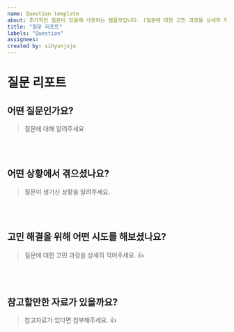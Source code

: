 ```yaml
---
name: Question template
about: 추가적인 질문이 있을때 사용하는 템플릿입니다. (질문에 대한 고민 과정을 상세히 적어주세요)
title: "질문 리포트"
labels: "Question"
assignees:
created by: sihyunjojo
---
```


# 질문 리포트

## 어떤 질문인가요?
> 질문에 대해 알려주세요
<!-- 아래 작성 -->
<br><br>



## 어떤 상황에서 겪으셨나요?
> 질문이 생기신 상황을 알려주세요.
<!-- 아래 작성 -->



<br><br>
## 고민 해결을 위해 어떤 시도를 해보셨나요?
> 질문에 대한 고민 과정을 상세히 적어주세요. 👍
<!-- 아래 작성 -->



<br><br>
## 참고할만한 자료가 있을까요?
> 참고자료가 있다면 첨부해주세요. 👍
<!-- 아래 작성 -->



<br><br><br>
